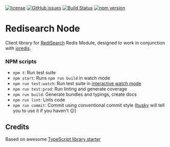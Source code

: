 [![license](https://img.shields.io/github/license/impankratov/ioredisearch.svg)](https://github.com/impankratov/ioredisearch/blob/master/LICENSE)
[![GitHub issues](https://img.shields.io/github/release/impankratov/ioredisearch.svg)](https://github.com/impankratov/ioredisearch/releases/latest)
[![Build Status](https://travis-ci.org/travis-ci/travis-web.svg)](https://travis-ci.org/travis-ci/travis-web)
[![npm version](https://badge.fury.io/js/ioredisearch.svg)](https://badge.fury.io/js/ioredisearch)

# Redisearch Node

Client library for [RediSearch](http://redisearch.io/) Redis Module, designed to work in conjunction with [ioredis](https://www.npmjs.com/package/ioredis).

### NPM scripts

 - `npm t`: Run test suite
 - `npm start`: Runs `npm run build` in watch mode
 - `npm run test:watch`: Run test suite in [interactive watch mode](http://facebook.github.io/jest/docs/cli.html#watch)
 - `npm run test:prod`: Run linting and generate coverage
 - `npm run build`: Generate bundles and typings, create docs
 - `npm run lint`: Lints code
 - `npm run commit`: Commit using conventional commit style ([husky](https://github.com/typicode/husky) will tell you to use it if you haven't :wink:)

## Credits

Based on awesome [TypeScript library starter](https://github.com/alexjoverm/typescript-library-starter)

